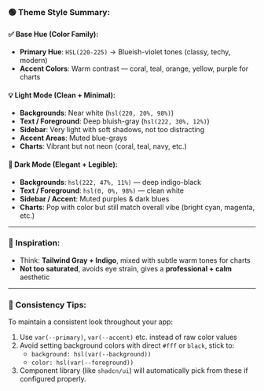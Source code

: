 ### 🟢 Theme Style Summary:

#### ✅ **Base Hue (Color Family)**:

- **Primary Hue**: `HSL(220-225)` → Blueish-violet tones (classy, techy, modern)
- **Accent Colors**: Warm contrast — coral, teal, orange, yellow, purple for charts

#### 💡 **Light Mode (Clean + Minimal)**:

- **Backgrounds**: Near white (`hsl(220, 20%, 98%)`)
- **Text / Foreground**: Deep bluish-gray (`hsl(222, 30%, 12%)`)
- **Sidebar**: Very light with soft shadows, not too distracting
- **Accent Areas**: Muted blue-grays
- **Charts**: Vibrant but not neon (coral, teal, navy, etc.)

#### 🌙 **Dark Mode (Elegant + Legible)**:

- **Backgrounds**: `hsl(222, 47%, 11%)` — deep indigo-black
- **Text / Foreground**: `hsl(0, 0%, 98%)` — clean white
- **Sidebar / Accent**: Muted purples & dark blues
- **Charts**: Pop with color but still match overall vibe (bright cyan, magenta, etc.)

---

### 🔵 Inspiration:

- Think: **Tailwind Gray + Indigo**, mixed with subtle warm tones for charts
- **Not too saturated**, avoids eye strain, gives a **professional + calm** aesthetic

---

### 🧠 Consistency Tips:

To maintain a consistent look throughout your app:

1. Use `var(--primary)`, `var(--accent)` etc. instead of raw color values
2. Avoid setting background colors with direct `#fff` or `black`, stick to:
   - `background: hsl(var(--background))`
   - `color: hsl(var(--foreground))`
3. Component library (like `shadcn/ui`) will automatically pick from these if configured properly.
